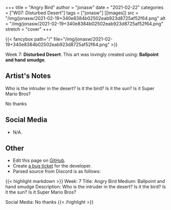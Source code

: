+++
title =       "Angry Bird"
author =      "jonasw"
date =        "2021-02-22"
categories =  ["W07: Disturbed Desert"]
tags =        ["jonasw"]
[[images]]
                      src = "/img/jonasw/2021-02-19+340e8384b02502eab923d8725af52f64.png"
                      alt = "/img/jonasw/2021-02-19+340e8384b02502eab923d8725af52f64.png"
                      stretch = "cover"
+++


{{< fancybox path="/" file="/img/jonasw/2021-02-19+340e8384b02502eab923d8725af52f64.png" >}}


Week 7: **Disturbed Desert**. This art was lovingly created using: **Ballpoint and hand smudge**.

## Artist's Notes

Who is the intruder in the desert? Is it the bird? Is it the sun? Is it Super Mario Bros?

No thanks

## Social Media

- N/A.

## Other

- Edit this page on [GitHub](https://github.com/teaminkling/web-refresh/edit/main/blog/content/blog/jonasw-week-7-fbb3.md).
- Create [a bug ticket](https://github.com/teaminkling/web-refresh/issues/new?assignees=&labels=bug&template=problem-report.md&title=) for the developer.
- Parsed source from Discord is as follows:

{{< highlight markdown >}}
Week: 7
Title: Angry Bird
Medium: Ballpoint and hand smudge
Description: Who is the intruder in the desert? Is it the bird? Is it the sun? Is it Super Mario Bros?

Social Media: No thanks
{{< /highlight >}}